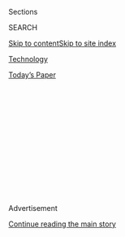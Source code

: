 <div id="app">

<div>

<div>

<div>

<div class="NYTAppHideMasthead css-1q2w90k e1suatyy0">

<div class="section css-ui9rw0 e1suatyy2">

<div class="css-eph4ug er09x8g0">

<div class="css-6n7j50">

</div>

<span class="css-1dv1kvn">Sections</span>

<div class="css-10488qs">

<span class="css-1dv1kvn">SEARCH</span>

</div>

[Skip to content](#site-content)[Skip to site index](#site-index)

</div>

<div id="masthead-section-label" class="css-1wr3we4 eaxe0e00">

[Technology](https://www.nytimes.com/section/technology)

</div>

<div class="css-10698na e1huz5gh0">

</div>

</div>

<div id="masthead-bar-one" class="section hasLinks css-15hmgas e1csuq9d3">

<div class="css-uqyvli e1csuq9d0">

</div>

<div class="css-1uqjmks e1csuq9d1">

</div>

<div class="css-9e9ivx">

[](https://myaccount.nytimes.com/auth/login?response_type=cookie&client_id=vi)

</div>

<div class="css-1bvtpon e1csuq9d2">

[Today’s Paper](https://www.nytimes.com/section/todayspaper)

</div>

</div>

</div>

</div>

<div data-aria-hidden="false">

<div id="site-content" role="main">

<div>

<div class="css-1aor85t" style="opacity:0.000000001;z-index:-1;visibility:hidden">

<div class="css-1hqnpie">

<div class="css-epjblv">

<span class="css-17xtcya">[Technology](/section/technology)</span><span class="css-x15j1o">|</span><span class="css-fwqvlz">When
Taming Big Tech Goes Wrong</span>

</div>

<div class="css-k008qs">

<div class="css-1iwv8en">

<span class="css-18z7m18"></span>

<div>

</div>

</div>

<span class="css-1n6z4y">https://nyti.ms/2DcEm9A</span>

<div class="css-1705lsu">

<div class="css-4xjgmj">

<div class="css-4skfbu" role="toolbar" data-aria-label="Social Media Share buttons, Save button, and Comments Panel with current comment count" data-testid="share-tools">

  - 
  - 
  - 
  - 
    
    <div class="css-6n7j50">
    
    </div>

  - 

</div>

</div>

</div>

</div>

</div>

</div>

<div id="NYT_TOP_BANNER_REGION" class="css-13pd83m">

</div>

<div id="top-wrapper" class="css-1sy8kpn">

<div id="top-slug" class="css-l9onyx">

Advertisement

</div>

[Continue reading the main story](#after-top)

<div class="ad top-wrapper" style="text-align:center;height:100%;display:block;min-height:250px">

<div id="top" class="place-ad" data-position="top" data-size-key="top">

</div>

</div>

<div id="after-top">

</div>

</div>

<div>

<div id="sponsor-wrapper" class="css-1hyfx7x">

<div id="sponsor-slug" class="css-19vbshk">

Supported by

</div>

[Continue reading the main story](#after-sponsor)

<div id="sponsor" class="ad sponsor-wrapper" style="text-align:center;height:100%;display:block">

</div>

<div id="after-sponsor">

</div>

</div>

<div class="css-186x18t">

on tech

</div>

<div class="css-1vkm6nb ehdk2mb0">

# When Taming Big Tech Goes Wrong

</div>

What the United States can learn from Europe’s efforts to restrain
America’s tech giants.

<div class="css-79elbk" data-testid="photoviewer-wrapper">

<div class="css-z3e15g" data-testid="photoviewer-wrapper-hidden">

</div>

<div class="css-1a48zt4 ehw59r15" data-testid="photoviewer-children">

![<span class="css-cnj6d5 e1z0qqy90" itemprop="copyrightHolder"><span class="css-1ly73wi e1tej78p0">Credit...</span><span><span>Ceylan
Maurer</span></span></span>](https://static01.nyt.com/images/2020/08/04/business/04ontech/04ontech-articleLarge.jpg?quality=75&auto=webp&disable=upscale)

</div>

</div>

<div class="css-18e8msd">

<div class="css-vp77d3 epjyd6m0">

<div class="css-hus3qt ey68jwv0" data-aria-hidden="true">

[![Shira
Ovide](https://static01.nyt.com/images/2020/03/18/reader-center/author-shira-ovide/author-shira-ovide-thumbLarge-v2.png
"Shira Ovide")](https://www.nytimes.com/by/shira-ovide)

</div>

<div class="css-1baulvz">

By [<span class="css-1baulvz last-byline" itemprop="name">Shira
Ovide</span>](https://www.nytimes.com/by/shira-ovide)

</div>

</div>

  - Aug. 4, 2020

  - 
    
    <div class="css-4xjgmj">
    
    <div class="css-d8bdto" role="toolbar" data-aria-label="Social Media Share buttons, Save button, and Comments Panel with current comment count" data-testid="share-tools">
    
      - 
      - 
      - 
      - 
        
        <div class="css-6n7j50">
        
        </div>
    
      - 
    
    </div>
    
    </div>

</div>

</div>

<div class="section meteredContent css-1r7ky0e" name="articleBody" itemprop="articleBody">

<div class="css-1fanzo5 StoryBodyCompanionColumn">

<div class="css-53u6y8">

*This article is part of the On Tech newsletter. You can* [*sign up
here*](https://www.nytimes.com/newsletters/signup/OT) *to receive it
weekdays.*

What if the U.S. government tries to restrain the power of America’s
tech superstars, and it doesn’t work?

That’s essentially what has happened so far in Europe, where some
regulators and lawmakers have been ahead of the United States in putting
guardrails on Google, Amazon, Facebook and Apple.

I talked with my colleague [Adam
Satariano](https://www.nytimes.com/by/adam-satariano), who writes about
technology in Europe, about what happens when government officials
decide they want to do *something* about Big Tech, but struggle to
figure out what that something should be.

**Shira: What’s been Europe’s approach to the American tech
superpowers?**

**Adam:** Europe started doing antitrust investigations several years
ago. But the resulting lawsuits and regulation haven’t done much.

</div>

</div>

<div class="css-1fanzo5 StoryBodyCompanionColumn">

<div class="css-53u6y8">

Google is the best example. Investigations into allegations of
anti-competitive tactics took years. The European Union then
[fined](https://www.nytimes.com/2018/07/18/technology/google-eu-android-fine.html)
Google
[several](https://www.nytimes.com/2017/06/27/technology/eu-google-fine.html)
billion
[dollars](https://www.nytimes.com/2019/03/20/business/google-fine-advertising.html)
for breaking the law. But critics say that Google wasn’t forced to
change much, so this [did little to restore
competition](https://www.nytimes.com/2019/11/11/business/europe-technology-antitrust-regulation.html).

**What can American lawmakers and regulators learn from Europe’s
mistakes?**

Speed is crucial, otherwise regulators are fighting yesterday’s battles.

There was also a problem with enforcement. Europe passed a highly-touted
privacy law called General Data Protection Regulation, but it’s been [a
flop at limiting data
collection](https://www.nytimes.com/2020/04/27/technology/GDPR-privacy-law-europe.html)
by the biggest tech companies. Much of the policing of the law was left
to Ireland, which simply doesn’t have the resources to keep up.

**It sounds as if the lesson is that you can believe there’s a problem
with tech companies’ power, but it’s hard to craft an appropriate
response.**

Without a doubt. The authorities in Europe are [changing their tactics
now](https://www.nytimes.com/2020/07/30/technology/europe-new-phase-tech-amazon-apple-facebook-google.html).
They’re looking at rewriting laws to directly target the way big tech
companies do business: How they use data or box out rivals, and ways
they give their products preferential treatment.

</div>

</div>

<div class="css-1fanzo5 StoryBodyCompanionColumn">

<div class="css-53u6y8">

But after a few years covering this in Europe, I have become much more
suspect about these efforts at regulation. There’s a lot of potential
for unintended consequences.

**What have been the unintended consequences?**

A big one is the ripple effects of several countries, especially
Germany, making new rules against hate speech online. The worry is that
[gave cover to countries to enact censorship
laws](https://www.nytimes.com/2019/05/06/technology/europe-tech-censorship.html).
Turkey cited Germany’s hate speech law in enacting its new social media
restrictions. Another law, [known as the right to be
forgotten](https://www.nytimes.com/2019/09/23/technology/right-to-be-forgotten-law-europe.html),
has also raised concerns about limiting the availability of information
online.

**Does this mean we should be skeptical about any U.S. government action
against Big Tech?**

Maybe. But it’s still been interesting to watch this growing realization
among the authorities on both sides of the Atlantic about the size of
these companies and the influence they hold over their democratic
societies and how they operate, including their communication systems,
information flow and commerce.

You can sense this feeling that lawmakers think they must do something,
but aren’t quite sure what that is yet. The next 12 to 18 months are
going to be extraordinary.

*Hello, dear readers\! Several of you had asked about differences in how
the United States and Europe handle regulation of technology. This
conversation gets the ball rolling on that subject. Please keep the
questions coming. You can reach us at ontech@nytimes.com.*

-----

## Twitter’s blunder is a symptom of our broken internet

Twitter is in hot water with the U.S. government. Let me explain why you
should be angry.

The Federal Trade Commission is [investigating
Twitter](https://www.nytimes.com/2020/08/03/technology/ftc-twitter-privacy-violations.html)
and may fine the company up to $250 million for using people’s phone
numbers in ways that users didn’t expect, my colleague Kate Conger
wrote.

</div>

</div>

<div class="css-1fanzo5 StoryBodyCompanionColumn">

<div class="css-53u6y8">

This stems from Twitter’s
[disclosure](https://help.twitter.com/en/information-and-ads) in October
that the phone number you might have listed as a [second form of account
verification](https://www.nytimes.com/2017/08/08/technology/personaltech/protecting-your-accounts-by-text-or-app.html)
— in addition to a password — might also have been used to target
advertisements at you. This is not good.

Phone numbers used for security purposes shouldn’t be repurposed for
Twitter to make money. Twitter said this was a mistake, but it hasn’t
said how long this practice had gone on or how it made this error.
(Facebook had [gotten in trouble for the same
thing](https://www.washingtonpost.com/technology/2019/07/23/facebook-deceived-users-about-way-it-used-phone-numbers-facial-recognition-ftc-allege-complaint/).)

There are two interrelated problems revealed by what might seem like
Twitter’s minor flub.

First is the problem of companies ignoring common sense. People who
enter a phone number to keep impostors out of their Twitter accounts do
not expect that number to be used to target ads. Period. Therefore,
companies should absolutely not do this.

Two, Twitter’s mistake is a symptom of the broader scourge of online
surveillance. Internet advertising [is an arms race waged with our
data](https://www.nytimes.com/2020/07/15/technology/just-collect-less-data-period.html),
and that leads to ever more intrusive harvesting and use of our
information.

This is not only a concern for tin-foil-hat privacy paranoiacs.
Companies like Facebook and Google have a big leg up over all other
companies that sell digital ads because they have more and better data
than anyone else. Every other company is tempted to play catch up by
resorting to increasingly creepy ways of collecting user data.

That might include Twitter, or apps we’ve never heard of [that gather
our location information and sell it without our knowledge to other
data-hungry
companies](https://www.nytimes.com/interactive/2018/12/10/business/location-data-privacy-apps.html).
All the tech problems are connected.

-----

</div>

</div>

<div class="css-1fanzo5 StoryBodyCompanionColumn">

<div class="css-53u6y8">

## Before we go …

  - **I suspect people will have** ***feelings*** **about this:** Stacey
    Steinberg, a children’s rights lawyer and photographer, says that
    parents sharing information, including photos, about their children
    online may unwittingly be providing fodder for bullying or child
    abuse. These risks have [made her think twice before she shares
    information](https://www.nytimes.com/2020/08/04/well/family/parents-social-media-privacy.html)
    about her kids on social media.

  - **Maybe this newsletter should just be memes?** On Instagram and
    other apps, news organizations and activists have captivated
    audiences’ attention by posting less text and more charts, graphics
    and other [easy-to-digest ways to convey news and
    information](https://www.axios.com/instagram-information-coronavirus-george-floyd-706d1ad3-9d6d-48d4-b085-3469a0d93b56.html),
    according to Axios. This is a pattern that younger people latched
    onto a long time ago: Quick-scan visuals like memes are [a great way
    to explain complicated
    things](https://www.nytimes.com/2019/12/24/style/finance-memes.html).

  - **The online forum that traces the internet’s past five years:**
    Wired has a [fascinating
    look](https://www.wired.com/story/the-hate-fueled-rise-of-rthe-donald-and-its-epic-takedown/)
    at a Reddit group about President Trump that became one of the most
    popular and divisive gatherings online. The article tells how this
    group’s story encapsulated the evolution of internet forums in
    molding or policing people’s personal interactions and beliefs.

### Hugs to this

Check out these [ethereal cuttlefish embryos bobbing around in their
eggs](https://vimeo.com/424875558). Yes, those tiny black dots are the
cuttlefish babies’ eyes. (Thank you to an On Tech reader, Dr. Julie
Drawbridge, for suggesting this video.)

-----

*We want to hear from you. Tell us what you think of this newsletter and
what else you’d like us to explore. You can reach us at*
[*ontech@nytimes.com.*](mailto:ontech@nytimes.com?subject=On%20Tech%20Feedback)
**

*If you don’t already get this newsletter in your inbox,* [*please sign
up here*](https://www.nytimes.com/newsletters/signup/OT)*.*

</div>

</div>

</div>

<div>

</div>

<div>

</div>

<div>

</div>

<div>

<div id="bottom-wrapper" class="css-1ede5it">

<div id="bottom-slug" class="css-l9onyx">

Advertisement

</div>

[Continue reading the main story](#after-bottom)

<div id="bottom" class="ad bottom-wrapper" style="text-align:center;height:100%;display:block;min-height:90px">

</div>

<div id="after-bottom">

</div>

</div>

</div>

</div>

</div>

## Site Index

<div>

</div>

## Site Information Navigation

  - [© <span>2020</span> <span>The New York Times
    Company</span>](https://help.nytimes.com/hc/en-us/articles/115014792127-Copyright-notice)

<!-- end list -->

  - [NYTCo](https://www.nytco.com/)
  - [Contact
    Us](https://help.nytimes.com/hc/en-us/articles/115015385887-Contact-Us)
  - [Work with us](https://www.nytco.com/careers/)
  - [Advertise](https://nytmediakit.com/)
  - [T Brand Studio](http://www.tbrandstudio.com/)
  - [Your Ad
    Choices](https://www.nytimes.com/privacy/cookie-policy#how-do-i-manage-trackers)
  - [Privacy](https://www.nytimes.com/privacy)
  - [Terms of
    Service](https://help.nytimes.com/hc/en-us/articles/115014893428-Terms-of-service)
  - [Terms of
    Sale](https://help.nytimes.com/hc/en-us/articles/115014893968-Terms-of-sale)
  - [Site Map](https://spiderbites.nytimes.com)
  - [Help](https://help.nytimes.com/hc/en-us)
  - [Subscriptions](https://www.nytimes.com/subscription?campaignId=37WXW)

</div>

</div>

</div>

</div>
